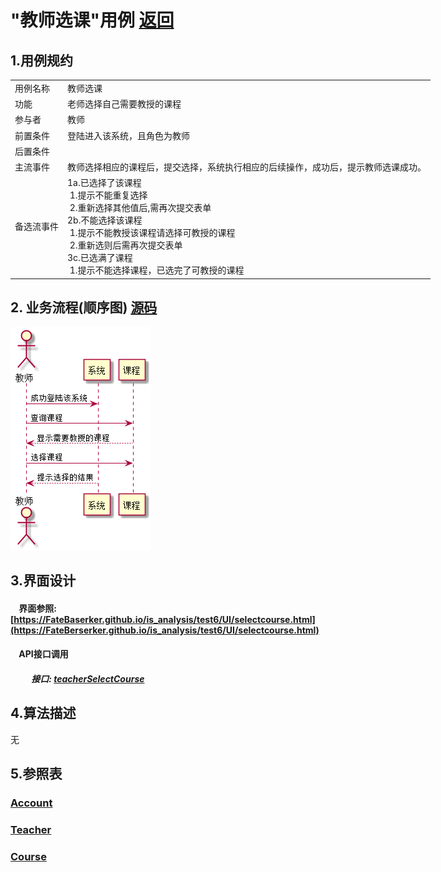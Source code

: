 # "教师选课"用例 <a href="https://github.com/FateBerserker/is_analysis/tree/master/test6">返回</a>
## 1.用例规约
<table cellspacing="0" style="width:900px;">
<tr>
	<td>用例名称</td>
	<td>教师选课</td>	
</tr>
<tr>
	<td>功能</td>
	<td>老师选择自己需要教授的课程</td>	
</tr>
<tr>
	<td>参与者</td>
	<td>教师</td>	
</tr>
<tr>
	<td>前置条件</td>
	<td>登陆进入该系统，且角色为教师</td>	
</tr>
<tr>
	<td>后置条件</td>
	<td></td>	
</tr>
<tr>
	<td>主流事件</td>
	<td>
	教师选择相应的课程后，提交选择，系统执行相应的后续操作，成功后，提示教师选课成功。
	</td>	
</tr>
<tr>
	<td>备选流事件</td>
	<td>
		1a.已选择了该课程 <br> 
		 &nbsp;1.提示不能重复选择 <br>    
		 &nbsp;2.重新选择其他值后,需再次提交表单 <br>	
		2b.不能选择该课程<br>
		 &nbsp;1.提示不能教授该课程请选择可教授的课程 <br>    
		 &nbsp;2.重新选则后需再次提交表单 <br> 
		3c.已选满了课程 <br>
		 &nbsp;1.提示不能选择课程，已选完了可教授的课程
	</td>	
</tr>
	
</table>		


## 2. 业务流程(顺序图)  <a href="../teacherSelectCourse.puml">源码</a>

<img src="../images/teacherSelectCourse.png"/>


## 3.界面设计
#### &nbsp;&nbsp;&nbsp;&nbsp;界面参照:[https://FateBaserker.github.io/is_analysis/test6/UI/selectcourse.html](https://FateBerserker.github.io/is_analysis/test6/UI/selectcourse.html)
#### &nbsp;&nbsp;&nbsp;&nbsp;API接口调用
##### &nbsp;&nbsp;&nbsp;&nbsp;&nbsp;&nbsp;&nbsp;&nbsp;&nbsp;&nbsp;接口: <a href="../接口/teacherSelectCourse.md">teacherSelectCourse</a>

## 4.算法描述
无

## 5.参照表
### <a href="../数据库表设计.md#account">Account</a>
### <a href="../数据库表设计.md#teacher">Teacher</a>
### <a href="../数据库表设计.md#course">Course</a>

